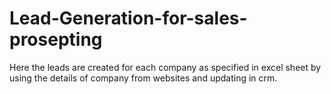 # Lead-Generation-for-sales-prosepting
Here the leads are created for each company as specified in excel sheet by using the details of company from websites and updating in crm.
